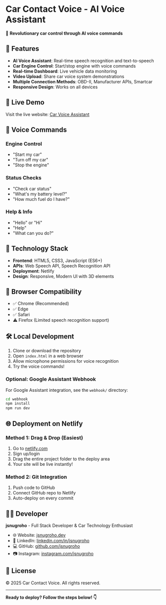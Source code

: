 # Car Contact Voice - AI Voice Assistant

🚗 **Revolutionary car control through AI voice commands**

## 🌟 Features

- **AI Voice Assistant**: Real-time speech recognition and text-to-speech
- **Car Engine Control**: Start/stop engine with voice commands
- **Real-time Dashboard**: Live vehicle data monitoring
- **Video Upload**: Share car voice system demonstrations
- **Multiple Connection Methods**: OBD-II, Manufacturer APIs, Smartcar
- **Responsive Design**: Works on all devices

## 🚀 Live Demo

Visit the live website: [Car Voice Assistant](https://car-voice-assistant.netlify.app)

## 🎤 Voice Commands

### Engine Control
- "Start my car"
- "Turn off my car"
- "Stop the engine"

### Status Checks
- "Check car status"
- "What's my battery level?"
- "How much fuel do I have?"

### Help & Info
- "Hello" or "Hi"
- "Help"
- "What can you do?"

## 🔧 Technology Stack

- **Frontend**: HTML5, CSS3, JavaScript (ES6+)
- **APIs**: Web Speech API, Speech Recognition API
- **Deployment**: Netlify
- **Design**: Responsive, Modern UI with 3D elements

## 📱 Browser Compatibility

- ✅ Chrome (Recommended)
- ✅ Edge
- ✅ Safari
- ⚠️ Firefox (Limited speech recognition support)

## 🛠️ Local Development

1. Clone or download the repository
2. Open `index.html` in a web browser
3. Allow microphone permissions for voice recognition
4. Try the voice commands!

### Optional: Google Assistant Webhook

For Google Assistant integration, see the `webhook/` directory:

```bash
cd webhook
npm install
npm run dev
```

## 🌐 Deployment on Netlify

### Method 1: Drag & Drop (Easiest)
1. Go to [netlify.com](https://netlify.com)
2. Sign up/login
3. Drag the entire project folder to the deploy area
4. Your site will be live instantly!

### Method 2: Git Integration
1. Push code to GitHub
2. Connect GitHub repo to Netlify
3. Auto-deploy on every commit

## 👨‍💻 Developer

**jsnugroho** - Full Stack Developer & Car Technology Enthusiast

- 🌐 Website: [jsnugroho.dev](https://jsnugroho.dev)
- 💼 LinkedIn: [linkedin.com/in/jsnugroho](https://linkedin.com/in/jsnugroho)
- 💻 GitHub: [github.com/jsnugroho](https://github.com/jsnugroho)
- 📷 Instagram: [instagram.com/jsnugroho](https://instagram.com/jsnugroho)

## 📄 License

© 2025 Car Contact Voice. All rights reserved.

---

**Ready to deploy? Follow the steps below! 👇**
